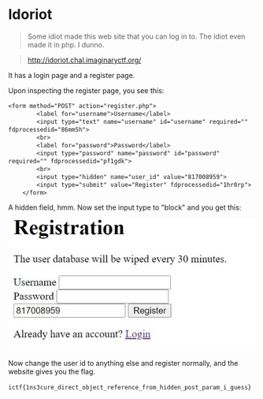 # Idoriot

> Some idiot made this web site that you can log in to. The idiot even made it in php. I dunno.

> http://idoriot.chal.imaginaryctf.org/

It has a login page and a register page.

Upon inspecting the register page, you see this:

```
<form method="POST" action="register.php">
        <label for="username">Username</label>
        <input type="text" name="username" id="username" required="" fdprocessedid="86mm5h">
        <br>
        <label for="password">Password</label>
        <input type="password" name="password" id="password" required="" fdprocessedid="pf1gdk">
        <br>
        <input type="hidden" name="user_id" value="817008959">
        <input type="submit" value="Register" fdprocessedid="1hr0rp">
    </form>
```
A hidden field, hmm. Now set the input type to "block" and you get this:

![user id field is unhidden](idoriot1.JPG)

Now change the user id to anything else and register normally, and the website gives you the flag.

`
ictf{1ns3cure_direct_object_reference_from_hidden_post_param_i_guess}
`